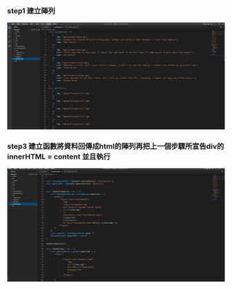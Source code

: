 ### step1 建立陣列
![](Step1.png)


### step3 建立函數將資料回傳成html的陣列再把上一個步驟所宣告div的innerHTML = content 並且執行

![](Step2.png)

